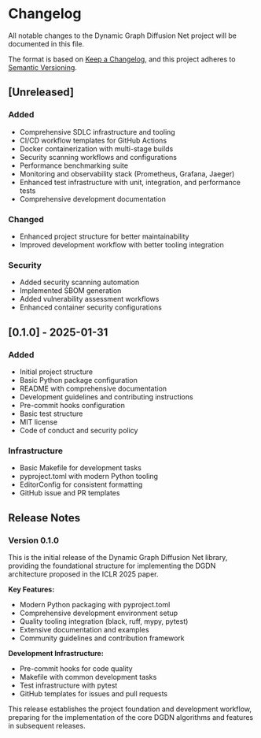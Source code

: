 # Changelog

All notable changes to the Dynamic Graph Diffusion Net project will be documented in this file.

The format is based on [Keep a Changelog](https://keepachangelog.com/en/1.0.0/),
and this project adheres to [Semantic Versioning](https://semver.org/spec/v2.0.0.html).

## [Unreleased]

### Added
- Comprehensive SDLC infrastructure and tooling
- CI/CD workflow templates for GitHub Actions
- Docker containerization with multi-stage builds
- Security scanning workflows and configurations
- Performance benchmarking suite
- Monitoring and observability stack (Prometheus, Grafana, Jaeger)
- Enhanced test infrastructure with unit, integration, and performance tests
- Comprehensive development documentation

### Changed
- Enhanced project structure for better maintainability
- Improved development workflow with better tooling integration

### Security
- Added security scanning automation
- Implemented SBOM generation
- Added vulnerability assessment workflows
- Enhanced container security configurations

## [0.1.0] - 2025-01-31

### Added
- Initial project structure
- Basic Python package configuration
- README with comprehensive documentation
- Development guidelines and contributing instructions
- Pre-commit hooks configuration
- Basic test structure
- MIT license
- Code of conduct and security policy

### Infrastructure
- Basic Makefile for development tasks
- pyproject.toml with modern Python tooling
- EditorConfig for consistent formatting
- GitHub issue and PR templates

## Release Notes

### Version 0.1.0
This is the initial release of the Dynamic Graph Diffusion Net library, providing the foundational structure for implementing the DGDN architecture proposed in the ICLR 2025 paper.

**Key Features:**
- Modern Python packaging with pyproject.toml
- Comprehensive development environment setup
- Quality tooling integration (black, ruff, mypy, pytest)
- Extensive documentation and examples
- Community guidelines and contribution framework

**Development Infrastructure:**
- Pre-commit hooks for code quality
- Makefile with common development tasks
- Test infrastructure with pytest
- GitHub templates for issues and pull requests

This release establishes the project foundation and development workflow, preparing for the implementation of the core DGDN algorithms and features in subsequent releases.